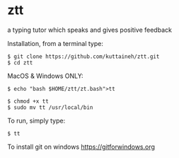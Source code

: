 # ztt
a typing tutor which speaks and gives positive feedback

Installation, from a terminal type:
```
$ git clone https://github.com/kuttaineh/ztt.git
$ cd ztt
```
MacOS & Windows ONLY:
```
$ echo "bash $HOME/ztt/zt.bash">tt
```
```
$ chmod +x tt
$ sudo mv tt /usr/local/bin
```
To run, simply type:
```
$ tt
```

To install git on windows https://gitforwindows.org
